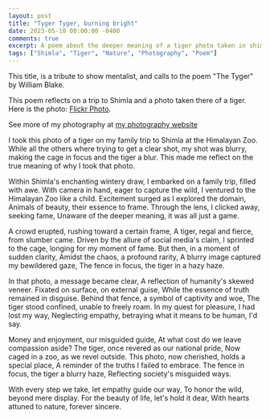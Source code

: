```yaml
---
layout: post
title: "Tyger Tyger, burning bright"
date: 2023-05-10 00:00:00 -0400
comments: true
excerpt: A poem about the deeper meaning of a tiger photo taken in shimla.
tags: ["Shimla", "Tiger", "Nature", "Photography", "Poem"]
---
```

This title, is a tribute to show mentalist, and calls to the poem "The Tyger" by William Blake.

This poem reflects on a trip to Shimla and a photo taken there of a tiger. Here is the photo: [Flickr Photo](https://www.flickr.com/photos/202138159@N05/54285908195/in/album-72177720323394178).

See more of my photography at [my photography website](/photography/)

I took this photo of a tiger on my family trip to Shimla at the Himalayan Zoo. While all the others where trying to get a clear shot, my shot was blurry, making the cage in focus and the tiger a blur. This made me reflect on the true meaning of why I took that photo.

Within Shimla's enchanting wintery draw,
I embarked on a family trip, filled with awe.
With camera in hand, eager to capture the wild,
I ventured to the Himalayan Zoo like a child.
Excitement surged as I explored the domain,
Animals of beauty, their essence to frame.
Through the lens, I clicked away, seeking fame,
Unaware of the deeper meaning, it was all just a game.

A crowd erupted, rushing toward a certain frame,
A tiger, regal and fierce, from slumber came.
Driven by the allure of social media's claim,
I sprinted to the cage, longing for my moment of fame.
But then, in a moment of sudden clarity,
Amidst the chaos, a profound rarity,
A blurry image captured my bewildered gaze,
The fence in focus, the tiger in a hazy haze.

In that photo, a message became clear,
A reflection of humanity's skewed veneer.
Fixated on surface, on external guise,
While the essence of truth remained in disguise.
Behind that fence, a symbol of captivity and woe,
The tiger stood confined, unable to freely roam.
In my quest for pleasure, I had lost my way,
Neglecting empathy, betraying what it means to be human, I'd say.

Money and enjoyment, our misguided guide,
At what cost do we leave compassion aside?
The tiger, once revered as our national pride,
Now caged in a zoo, as we revel outside.
This photo, now cherished, holds a special place,
A reminder of the truths I failed to embrace.
The fence in focus, the tiger a blurry haze,
Reflecting society's misguided ways.

With every step we take, let empathy guide our way,
To honor the wild, beyond mere display.
For the beauty of life, let's hold it dear,
With hearts attuned to nature, forever sincere.
